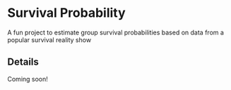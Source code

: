 # Survival Probability
A fun project to estimate group survival probabilities based on data from a popular survival reality show

## Details
Coming soon!

